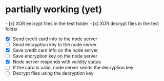 # partially working (yet)

- [x] XOR encrypt files in the test folder
- [x] XOR decrypt files in the test folder
- [x] Send credit card info to the node server
- [ ] Send encryption key to the node server
- [x] Save credit card info on the node server
- [ ] Save encryption key on the node server
- [x] Node server responds with validity status
- [ ] If the card is valid, node server sends the decryption key
- [ ] Decrypt files using the decryption key